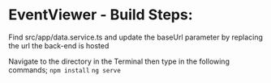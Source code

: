 # EventViewer - Build Steps:
 
Find src/app/data.service.ts and update the baseUrl parameter by replacing the url the back-end is hosted

Navigate to the directory in the Terminal then type in the following commands;
	`npm install`
	`ng serve`
